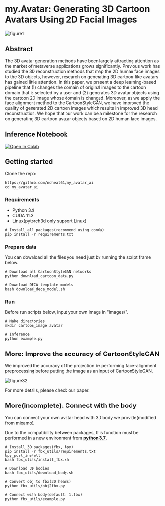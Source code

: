 # **my.Avatar: Generating 3D Cartoon Avatars Using 2D Facial Images**

![figure1](https://user-images.githubusercontent.com/62093939/195901755-32fb5ea7-b196-49ae-bcb1-efd12873835e.png)

## **Abstract**
The 3D avatar generation methods have been largely attracting attention as the market of metaverse applications grows significantly. Previous work has studied the 3D reconstruction methods that map the 2D human face images to the 3D objects, however, research on generating 3D cartoon-like avatars has gained little attention. In this paper, we present a deep learning-based pipeline that (1) changes the domain of original images to the cartoon domain that is selected by a user and (2) generates 3D avatar objects using the cartoon 2D image whose domain is changed. Moreover, as we apply the face alignment method to the CartoonStyleGAN, we have improved the quality of generated 2D cartoon images which results in improved 3D head reconstruction. We hope that our work can be a milestone for the research on generating 3D cartoon avatar objects based on 2D human face images.

## **Inference Notebook**
<a href="https://colab.research.google.com/github/noheat61/my.Avatar-AI/blob/main/demo.ipynb" target="_parent"><img src="https://colab.research.google.com/assets/colab-badge.svg" alt="Open In Colab"/></a>


## **Getting started**

Clone the repo:
```shell
https://github.com/noheat61/my_avatar_ai
cd my_avatar_ai
```

### **Requirements**

* Python 3.9
* CUDA 11.3
* Linux(pytorch3d only support Linux)
```shell
# Install all packages(recommend using conda)
pip install -r requirements.txt
```

### **Prepare data**
You can download all the files you need just by running the script frame below.
```shell
# Download all CartoonStyleGAN networks
python download_cartoon_data.py

# Download DECA template models
bash download_deca_model.sh
```

### **Run**
Before run scripts below, input your own image in "images/".
```shell
# Make directories
mkdir cartoon_image avatar

# Inference
python example.py
```

## **More: Improve the accuracy of CartoonStyleGAN**
We improved the accuracy of the projection by performing face-alignment preprocessing before putting the image as an input of CartoonStyleGAN.

![figure32](https://user-images.githubusercontent.com/62093939/195905995-103f6ce3-286a-4438-85a9-e874506820a9.png)

For more details, please check our paper.

## **More(incomplete): Connect with the body**
You can connect your own avatar head with 3D body we provide(modified from mixamo).

Due to the compatibility between packages, this function must be performed in a new environment from **<U>python 3.7</U>**.
```shell
# Install 3D packages(fbx, bpy)
pip install -r fbx_utils/requirements.txt
bpy_post_install
bash fbx_utils/install_fbx.sh

# Download 3D bodies
bash fbx_utils/download_body.sh

# Convert obj to fbx(3D heads)
python fbx_utils/obj2fbx.py

# Connect with body(default: 1.fbx)
python fbx_utils/example.py
```
